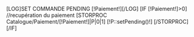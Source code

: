 [LOG]SET COMMANDE PENDING [!Paiement!][/LOG]
[IF [!Paiement!]>0]
	//recupération du paiement
	[STORPROC Catalogue/Paiement/[!Paiement!]|P|0|1]
		[!P::setPending()!]
	[/STORPROC]
[/IF]
